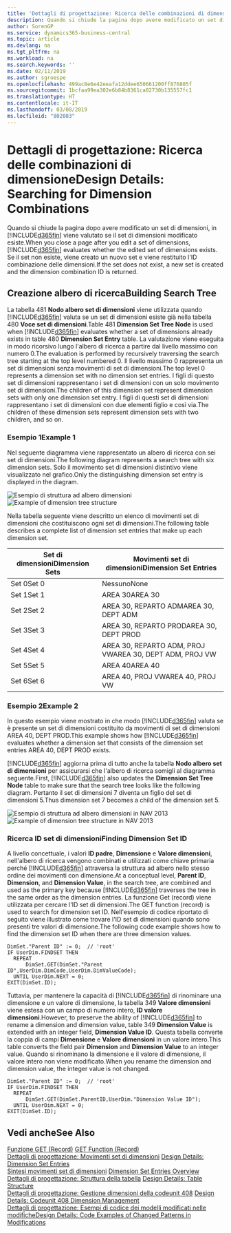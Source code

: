 ```yaml
---
title: 'Dettagli di progettazione: Ricerca delle combinazioni di dimensione | Microsoft Docs'
description: Quando si chiude la pagina dopo avere modificato un set di dimensioni, in Business Central viene valutato se il set di dimensioni modificato esiste. Se il set non esiste, viene creato un nuovo set e viene restituito l'ID combinazione delle dimensioni.
author: SorenGP
ms.service: dynamics365-business-central
ms.topic: article
ms.devlang: na
ms.tgt_pltfrm: na
ms.workload: na
ms.search.keywords: ''
ms.date: 02/11/2019
ms.author: sgroespe
ms.openlocfilehash: 499ac8e6e42eeafa12ddee650661200ff876805f
ms.sourcegitcommit: 1bcfaa99ea302e6b84b8361ca02730b135557fc1
ms.translationtype: HT
ms.contentlocale: it-IT
ms.lasthandoff: 03/08/2019
ms.locfileid: "802083"
---
```

# <a name="design-details-searching-for-dimension-combinations"></a><span data-ttu-id="f5479-104">Dettagli di progettazione: Ricerca delle combinazioni di dimensione</span><span class="sxs-lookup"><span data-stu-id="f5479-104">Design Details: Searching for Dimension Combinations</span></span>
<span data-ttu-id="f5479-105">Quando si chiude la pagina dopo avere modificato un set di dimensioni, in [!INCLUDE[d365fin](includes/d365fin_md.md)] viene valutato se il set di dimensioni modificato esiste.</span><span class="sxs-lookup"><span data-stu-id="f5479-105">When you close a page after you edit a set of dimensions, [!INCLUDE[d365fin](includes/d365fin_md.md)] evaluates whether the edited set of dimensions exists.</span></span> <span data-ttu-id="f5479-106">Se il set non esiste, viene creato un nuovo set e viene restituito l'ID combinazione delle dimensioni.</span><span class="sxs-lookup"><span data-stu-id="f5479-106">If the set does not exist, a new set is created and the dimension combination ID is returned.</span></span>  

## <a name="building-search-tree"></a><span data-ttu-id="f5479-107">Creazione albero di ricerca</span><span class="sxs-lookup"><span data-stu-id="f5479-107">Building Search Tree</span></span>  
 <span data-ttu-id="f5479-108">La tabella 481 **Nodo albero set di dimensioni** viene utilizzata quando [!INCLUDE[d365fin](includes/d365fin_md.md)] valuta se un set di dimensioni esiste già nella tabella 480 **Voce set di dimensioni**.</span><span class="sxs-lookup"><span data-stu-id="f5479-108">Table 481 **Dimension Set Tree Node** is used when [!INCLUDE[d365fin](includes/d365fin_md.md)] evaluates whether a set of dimensions already exists in table 480 **Dimension Set Entry** table.</span></span> <span data-ttu-id="f5479-109">La valutazione viene eseguita in modo ricorsivo lungo l'albero di ricerca a partire dal livello massimo con numero 0.</span><span class="sxs-lookup"><span data-stu-id="f5479-109">The evaluation is performed by recursively traversing the search tree starting at the top level numbered 0.</span></span> <span data-ttu-id="f5479-110">Il livello massimo 0 rappresenta un set di dimensioni senza movimenti di set di dimensioni.</span><span class="sxs-lookup"><span data-stu-id="f5479-110">The top level 0 represents a dimension set with no dimension set entries.</span></span> <span data-ttu-id="f5479-111">I figli di questo set di dimensioni rappresentano i set di dimensioni con un solo movimento set di dimensioni.</span><span class="sxs-lookup"><span data-stu-id="f5479-111">The children of this dimension set represent dimension sets with only one dimension set entry.</span></span> <span data-ttu-id="f5479-112">I figli di questi set di dimensioni rappresentano i set di dimensioni con due elementi figlio e così via.</span><span class="sxs-lookup"><span data-stu-id="f5479-112">The children of these dimension sets represent dimension sets with two children, and so on.</span></span>  

### <a name="example-1"></a><span data-ttu-id="f5479-113">Esempio 1</span><span class="sxs-lookup"><span data-stu-id="f5479-113">Example 1</span></span>  
 <span data-ttu-id="f5479-114">Nel seguente diagramma viene rappresentato un albero di ricerca con sei set di dimensioni.</span><span class="sxs-lookup"><span data-stu-id="f5479-114">The following diagram represents a search tree with six dimension sets.</span></span> <span data-ttu-id="f5479-115">Solo il movimento set di dimensioni distintivo viene visualizzato nel grafico.</span><span class="sxs-lookup"><span data-stu-id="f5479-115">Only the distinguishing dimension set entry is displayed in the diagram.</span></span>  

 <span data-ttu-id="f5479-116">![Esempio di struttura ad albero dimensioni](media/nav2013_dimension_tree.png "Esempio di struttura ad albero dimensioni")</span><span class="sxs-lookup"><span data-stu-id="f5479-116">![Example of dimension tree structure](media/nav2013_dimension_tree.png "Example of dimension tree structure")</span></span>  

 <span data-ttu-id="f5479-117">Nella tabella seguente viene descritto un elenco di movimenti set di dimensioni che costituiscono ogni set di dimensioni.</span><span class="sxs-lookup"><span data-stu-id="f5479-117">The following table describes a complete list of dimension set entries that make up each dimension set.</span></span>  

|<span data-ttu-id="f5479-118">Set di dimensioni</span><span class="sxs-lookup"><span data-stu-id="f5479-118">Dimension Sets</span></span>|<span data-ttu-id="f5479-119">Movimenti set di dimensioni</span><span class="sxs-lookup"><span data-stu-id="f5479-119">Dimension Set Entries</span></span>|  
|--------------------|---------------------------|  
|<span data-ttu-id="f5479-120">Set 0</span><span class="sxs-lookup"><span data-stu-id="f5479-120">Set 0</span></span>|<span data-ttu-id="f5479-121">Nessuno</span><span class="sxs-lookup"><span data-stu-id="f5479-121">None</span></span>|  
|<span data-ttu-id="f5479-122">Set 1</span><span class="sxs-lookup"><span data-stu-id="f5479-122">Set 1</span></span>|<span data-ttu-id="f5479-123">AREA 30</span><span class="sxs-lookup"><span data-stu-id="f5479-123">AREA 30</span></span>|  
|<span data-ttu-id="f5479-124">Set 2</span><span class="sxs-lookup"><span data-stu-id="f5479-124">Set 2</span></span>|<span data-ttu-id="f5479-125">AREA 30, REPARTO ADM</span><span class="sxs-lookup"><span data-stu-id="f5479-125">AREA 30, DEPT ADM</span></span>|  
|<span data-ttu-id="f5479-126">Set 3</span><span class="sxs-lookup"><span data-stu-id="f5479-126">Set 3</span></span>|<span data-ttu-id="f5479-127">AREA 30, REPARTO PROD</span><span class="sxs-lookup"><span data-stu-id="f5479-127">AREA 30, DEPT PROD</span></span>|  
|<span data-ttu-id="f5479-128">Set 4</span><span class="sxs-lookup"><span data-stu-id="f5479-128">Set 4</span></span>|<span data-ttu-id="f5479-129">AREA 30, REPARTO ADM, PROJ VW</span><span class="sxs-lookup"><span data-stu-id="f5479-129">AREA 30, DEPT ADM, PROJ VW</span></span>|  
|<span data-ttu-id="f5479-130">Set 5</span><span class="sxs-lookup"><span data-stu-id="f5479-130">Set 5</span></span>|<span data-ttu-id="f5479-131">AREA 40</span><span class="sxs-lookup"><span data-stu-id="f5479-131">AREA 40</span></span>|  
|<span data-ttu-id="f5479-132">Set 6</span><span class="sxs-lookup"><span data-stu-id="f5479-132">Set 6</span></span>|<span data-ttu-id="f5479-133">AREA 40, PROJ VW</span><span class="sxs-lookup"><span data-stu-id="f5479-133">AREA 40, PROJ VW</span></span>|  

### <a name="example-2"></a><span data-ttu-id="f5479-134">Esempio 2</span><span class="sxs-lookup"><span data-stu-id="f5479-134">Example 2</span></span>  
 <span data-ttu-id="f5479-135">In questo esempio viene mostrato in che modo [!INCLUDE[d365fin](includes/d365fin_md.md)] valuta se è presente un set di dimensioni costituito da movimenti di set di dimensioni AREA 40, DEPT PROD.</span><span class="sxs-lookup"><span data-stu-id="f5479-135">This example shows how [!INCLUDE[d365fin](includes/d365fin_md.md)] evaluates whether a dimension set that consists of the dimension set entries AREA 40, DEPT PROD exists.</span></span>  

 <span data-ttu-id="f5479-136">[!INCLUDE[d365fin](includes/d365fin_md.md)] aggiorna prima di tutto anche la tabella **Nodo albero set di dimensioni** per assicurarsi che l'albero di ricerca somigli al diagramma seguente.</span><span class="sxs-lookup"><span data-stu-id="f5479-136">First, [!INCLUDE[d365fin](includes/d365fin_md.md)] also updates the **Dimension Set Tree Node** table to make sure that the search tree looks like the following diagram.</span></span> <span data-ttu-id="f5479-137">Pertanto il set di dimensioni 7 diventa un figlio del set di dimensioni 5.</span><span class="sxs-lookup"><span data-stu-id="f5479-137">Thus dimension set 7 becomes a child of the dimension set 5.</span></span>  

 <span data-ttu-id="f5479-138">![Esempio di struttura ad albero dimensioni in NAV 2013](media/nav2013_dimension_tree_example2.png "Esempio di struttura ad albero dimensioni in NAV 2013")</span><span class="sxs-lookup"><span data-stu-id="f5479-138">![Example of dimension tree structure in NAV 2013](media/nav2013_dimension_tree_example2.png "Example of dimension tree structure in NAV 2013")</span></span>  

### <a name="finding-dimension-set-id"></a><span data-ttu-id="f5479-139">Ricerca ID set di dimensioni</span><span class="sxs-lookup"><span data-stu-id="f5479-139">Finding Dimension Set ID</span></span>  
 <span data-ttu-id="f5479-140">A livello concettuale, i valori **ID padre**, **Dimensione** e **Valore dimensioni**, nell'albero di ricerca vengono combinati e utilizzati come chiave primaria perché [!INCLUDE[d365fin](includes/d365fin_md.md)] attraversa la struttura ad albero nello stesso ordine dei movimenti con dimensione.</span><span class="sxs-lookup"><span data-stu-id="f5479-140">At a conceptual level, **Parent ID**, **Dimension**, and **Dimension Value**, in the search tree, are combined and used as the primary key because [!INCLUDE[d365fin](includes/d365fin_md.md)] traverses the tree in the same order as the dimension entries.</span></span> <span data-ttu-id="f5479-141">La funzione Get (record) viene utilizzata per cercare l'ID set di dimensioni.</span><span class="sxs-lookup"><span data-stu-id="f5479-141">The GET function (record) is used to search for dimension set ID.</span></span> <span data-ttu-id="f5479-142">Nell'esempio di codice riportato di seguito viene illustrato come trovare l'ID set di dimensioni quando sono presenti tre valori di dimensione.</span><span class="sxs-lookup"><span data-stu-id="f5479-142">The following code example shows how to find the dimension set ID when there are three dimension values.</span></span>  

```  
DimSet."Parent ID" := 0;  // 'root'  
IF UserDim.FINDSET THEN  
  REPEAT  
      DimSet.GET(DimSet."Parent ID",UserDim.DimCode,UserDim.DimValueCode);  
  UNTIL UserDim.NEXT = 0;  
EXIT(DimSet.ID);  

```  

 <span data-ttu-id="f5479-143">Tuttavia, per mantenere la capacità di [!INCLUDE[d365fin](includes/d365fin_md.md)] di rinominare una dimensione e un valore di dimensione, la tabella 349 **Valore dimensioni** viene estesa con un campo di numero intero, **ID valore dimensioni**.</span><span class="sxs-lookup"><span data-stu-id="f5479-143">However, to preserve the ability of [!INCLUDE[d365fin](includes/d365fin_md.md)] to rename a dimension and dimension value, table 349 **Dimension Value** is extended with an integer field, **Dimension Value ID**.</span></span> <span data-ttu-id="f5479-144">Questa tabella converte la coppia di campi **Dimensione** e **Valore dimensioni** in un valore intero.</span><span class="sxs-lookup"><span data-stu-id="f5479-144">This table converts the field pair **Dimension** and **Dimension Value** to an integer value.</span></span> <span data-ttu-id="f5479-145">Quando si rinominano la dimensione e il valore di dimensione, il valore intero non viene modificato.</span><span class="sxs-lookup"><span data-stu-id="f5479-145">When you rename the dimension and dimension value, the integer value is not changed.</span></span>  

```  
DimSet."Parent ID" := 0;  // 'root'  
IF UserDim.FINDSET THEN  
  REPEAT  
      DimSet.GET(DimSet.ParentID,UserDim."Dimension Value ID");  
  UNTIL UserDim.NEXT = 0;  
EXIT(DimSet.ID);  

```  

## <a name="see-also"></a><span data-ttu-id="f5479-146">Vedi anche</span><span class="sxs-lookup"><span data-stu-id="f5479-146">See Also</span></span>  
 <span data-ttu-id="f5479-147">[Funzione GET (Record)](/dynamics-nav/GET-Function--Record-)  </span><span class="sxs-lookup"><span data-stu-id="f5479-147">[GET Function (Record)](/dynamics-nav/GET-Function--Record-)  </span></span>  
 <span data-ttu-id="f5479-148">[Dettagli di progettazione: Movimenti set di dimensioni](design-details-dimension-set-entries.md) </span><span class="sxs-lookup"><span data-stu-id="f5479-148">[Design Details: Dimension Set Entries](design-details-dimension-set-entries.md) </span></span>  
 <span data-ttu-id="f5479-149">[Sintesi movimenti set di dimensioni](design-details-dimension-set-entries-overview.md) </span><span class="sxs-lookup"><span data-stu-id="f5479-149">[Dimension Set Entries Overview](design-details-dimension-set-entries-overview.md) </span></span>  
 <span data-ttu-id="f5479-150">[Dettagli di progettazione: Struttura della tabella](design-details-table-structure.md) </span><span class="sxs-lookup"><span data-stu-id="f5479-150">[Design Details: Table Structure](design-details-table-structure.md) </span></span>  
 <span data-ttu-id="f5479-151">[Dettagli di progettazione: Gestione dimensioni della codeunit 408](design-details-codeunit-408-dimension-management.md) </span><span class="sxs-lookup"><span data-stu-id="f5479-151">[Design Details: Codeunit 408 Dimension Management](design-details-codeunit-408-dimension-management.md) </span></span>  
 [<span data-ttu-id="f5479-152">Dettagli di progettazione: Esempi di codice dei modelli modificati nelle modifiche</span><span class="sxs-lookup"><span data-stu-id="f5479-152">Design Details: Code Examples of Changed Patterns in Modifications</span></span>](design-details-code-examples-of-changed-patterns-in-modifications.md)
